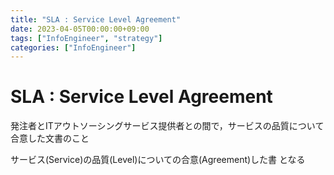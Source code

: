 ```yaml
---
title: "SLA : Service Level Agreement"
date: 2023-04-05T00:00:00+09:00
tags: ["InfoEngineer", "strategy"]
categories: ["InfoEngineer"]
---
```

# SLA : Service Level Agreement

発注者とITアウトソーシングサービス提供者との間で，サービスの品質について合意した文書のこと

サービス(Service)の品質(Level)についての合意(Agreement)した書 となる